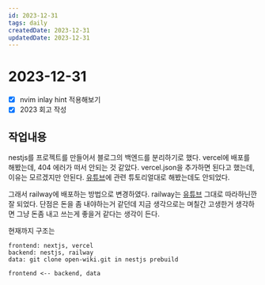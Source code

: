 ```yaml
---
id: 2023-12-31
tags: daily
createdDate: 2023-12-31
updatedDate: 2023-12-31
---
```


# 2023-12-31

- [X] nvim inlay hint 적용해보기
- [X] 2023 회고 작성

## 작업내용

nestjs를 프로젝트를 만들어서 블로그의 백엔드를 분리하기로 했다.
vercel에 배포를 해봤는데, 404 에러가 떠서 안되는 것 같았다.
vercel.json을 추가하면 된다고 했는데, 이유는 모르겠지만 안된다.
[유튜브](https://www.youtube.com/watch?v=YvwSgm22VGE)에 관련 튜토리얼대로 해봤는데도 안되었다.

그래서 railway에 배포하는 방법으로 변경하였다.
railway는 [유튜브](https://www.youtube.com/watch?v=WgMD3rmYv54) 그대로 따라하닌깐 잘 되었다.
단점은 돈을 좀 내야하는거 같던데 지금 생각으로는 며칠간 고생한거 생각하면
그냥 돈좀 내고 쓰는게 좋을거 같다는 생각이 든다.

현재까지 구조는
```
frontend: nextjs, vercel
backend: nestjs, railway
data: git clone open-wiki.git in nestjs prebuild

frontend <-- backend, data
```

